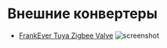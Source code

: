 # Внешние конвертеры

* [FrankEver Tuya Zigbee Valve](https://raw.githubusercontent.com/kvazis/training/master/z2m_converters/converters/_TZE200_5uodvhgc.js)
![screenshot](https://raw.githubusercontent.com/kvazis/training/master/z2m_converters/img/_TZE200_5uodvhgc.jpg)